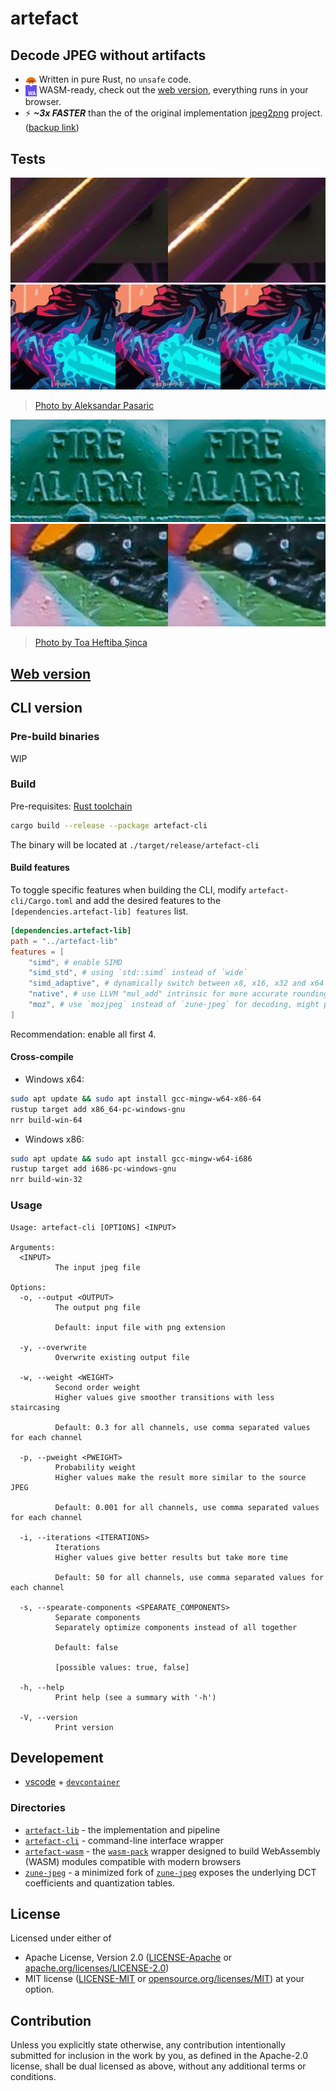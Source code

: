 # artefact

## Decode JPEG without artifacts

- <img src="./assets/rust.svg" width=18 align="center"> Written in pure Rust, no `unsafe` code.
- <img src="./assets/wasm.svg" width=18 align="center"> WASM-ready, check out the [web version](https://artefact.delnegend.com/), everything runs in your browser.
- ⚡  ***~3x FASTER*** than the of the original implementation [jpeg2png](https://github.com/victorvde/jpeg2png) project. ([backup link](https://github.com/ThioJoe/jpeg2png/tree/95f888f61c046d9adb55cd76ea9fde89c005b14f))

## Tests

![](assets/01.png)
![](assets/02.png)
> [Photo by Aleksandar Pasaric](https://www.pexels.com/photo/photo-of-neon-signage-1820770/)

![](assets/03.png)
![](assets/04.png)
> [Photo by Toa Heftiba Şinca](https://www.pexels.com/photo/selective-photograph-of-a-wall-with-grafitti-1194420/)

## [Web version](https://artefact.delnegend.com/)

## CLI version

### Pre-build binaries
WIP

### Build
Pre-requisites: [Rust toolchain](https://www.rust-lang.org/learn/get-started)

```bash
cargo build --release --package artefact-cli
```

The binary will be located at `./target/release/artefact-cli`

#### Build features
To toggle specific features when building the CLI, modify `artefact-cli/Cargo.toml` and add the desired features to the `[dependencies.artefact-lib] features` list.

```toml
[dependencies.artefact-lib]
path = "../artefact-lib"
features = [
    "simd", # enable SIMD
    "simd_std", # using `std::simd` instead of `wide`
    "simd_adaptive", # dynamically switch between x8, x16, x32 and x64
    "native", # use LLVM "mul_add" intrinsic for more accurate rounding, requires "-Ctarget-cpu=native" or else it'll most likely be slower
    "moz", # use `mozjpeg` instead of `zune-jpeg` for decoding, might provide better compatibility
]
```

Recommendation: enable all first 4.

#### Cross-compile
- Windows x64:
```bash
sudo apt update && sudo apt install gcc-mingw-w64-x86-64
rustup target add x86_64-pc-windows-gnu
nrr build-win-64
```

- Windows x86:
```bash
sudo apt update && sudo apt install gcc-mingw-w64-i686
rustup target add i686-pc-windows-gnu
nrr build-win-32
```

### Usage
```
Usage: artefact-cli [OPTIONS] <INPUT>

Arguments:
  <INPUT>
          The input jpeg file

Options:
  -o, --output <OUTPUT>
          The output png file

          Default: input file with png extension

  -y, --overwrite
          Overwrite existing output file

  -w, --weight <WEIGHT>
          Second order weight
          Higher values give smoother transitions with less staircasing

          Default: 0.3 for all channels, use comma separated values for each channel

  -p, --pweight <PWEIGHT>
          Probability weight
          Higher values make the result more similar to the source JPEG

          Default: 0.001 for all channels, use comma separated values for each channel

  -i, --iterations <ITERATIONS>
          Iterations
          Higher values give better results but take more time

          Default: 50 for all channels, use comma separated values for each channel

  -s, --spearate-components <SPEARATE_COMPONENTS>
          Separate components
          Separately optimize components instead of all together

          Default: false

          [possible values: true, false]

  -h, --help
          Print help (see a summary with '-h')

  -V, --version
          Print version
```

## Developement
- [vscode](https://code.visualstudio.com/) + [`devcontainer`](https://marketplace.visualstudio.com/items?itemName=ms-vscode-remote.remote-containers)

### Directories
- [`artefact-lib`](./artefact-lib/) - the implementation and pipeline
- [`artefact-cli`](./artefact-cli/) - command-line interface wrapper
- [`artefact-wasm`](./artefact-wasm/) - the [`wasm-pack`](https://github.com/rustwasm/wasm-pack) wrapper designed to build WebAssembly (WASM) modules compatible with modern browsers
- [`zune-jpeg`](./zune-jpeg/) - a minimized fork of [`zune-jpeg`](https://github.com/etemesi254/zune-image/tree/dev/crates/zune-jpeg) exposes the underlying DCT coefficients and quantization tables.

## License
Licensed under either of

- Apache License, Version 2.0 ([LICENSE-Apache](./LICENSE-Apache) or [apache.org/licenses/LICENSE-2.0](http://www.apache.org/licenses/LICENSE-2.0))
- MIT license ([LICENSE-MIT](./LICENSE-MIT) or [opensource.org/licenses/MIT](https://opensource.org/licenses/MIT))
at your option.

## Contribution
Unless you explicitly state otherwise, any contribution intentionally submitted for inclusion in the work by you, as defined in the Apache-2.0 license, shall be dual licensed as above, without any additional terms or conditions.
